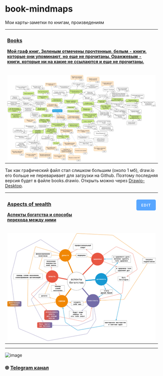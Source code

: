 # book-mindmaps
Мои карты-заметки по книгам, произведениям

<table>
	<tr>
		<th align="left">
			<a href="#books-mindmap">
				<h3>Books</h3>
        <p>Мой граф книг. Зеленым отмечены прочтенные, белым - книги, которые они упоминают, но еще не прочитаны. Оранжевым - книги, которые ни на какие не ссылаются и еще не прочитаны.</p>
				<img width="441" height="1">
			</a>
		</th>
	</tr>
	<tr>
		<td colspan="2" align="center">
			<img src="books.png">
		</td>
	</tr>
</table>

Так как графический файл стал слишком большим (около 1 мб), draw.io его больше не переваривает для загрузки на Github. Поэтому последняя версия будет в файле books.drawio. Открыть можно через [Drawio-Desktop](https://github.com/jgraph/drawio-desktop/releases/tag/v16.5.1).

<table>
	<tr>
		<th align="left">
			<a href="#books-mindmap">
				<h3>Aspects of wealth</h3>
        <p>Аспекты богатства и способы перехода между ними</p>
				<img width="441" height="1">
			</a>
		</th>
		<th align="right">
			<a target="_blank" href="https://app.diagrams.net/#HSagleft%2Fbook-mindmaps%2Fmain%2Faspects-of-wealth.png">
				<img width="64" height="36" src="assets/edit-btn.png">
			</a>
			<a href="#bot-adapter">
				<h6>
				</h6>
				<img width="441" height="1">
			</a>
		</th>
	</tr>
	<tr>
		<td colspan="2" align="center">
			<img src="aspects-of-wealth.png">
		</td>
	</tr>
</table>

---

![image](https://github.com/Sagleft/Sagleft/raw/master/image.png)

### :globe_with_meridians: [Telegram канал](https://t.me/+VIvd8j6xvm9iMzhi)

